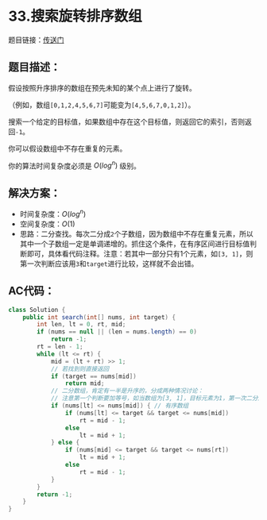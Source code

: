 # 33.搜索旋转排序数组
题目链接：[传送门](https://leetcode-cn.com/problems/search-in-rotated-sorted-array/)

## 题目描述：
假设按照升序排序的数组在预先未知的某个点上进行了旋转。

（例如，数组`[0,1,2,4,5,6,7]`可能变为`[4,5,6,7,0,1,2]`）。

搜索一个给定的目标值，如果数组中存在这个目标值，则返回它的索引，否则返回`-1`。

你可以假设数组中不存在重复的元素。

你的算法时间复杂度必须是 $O(log^n)$ 级别。

## 解决方案：
- 时间复杂度：$O(log^n)$
- 空间复杂度：$O(1)$
- 思路：二分查找。每次二分成`2`个子数组，因为数组中不存在重复元素，所以其中一个子数组一定是单调递增的。抓住这个条件，在有序区间进行目标值判断即可，具体看代码注释。注意：若其中一部分只有1个元素，如`[3, 1]`，则第一次判断应该用`3`和`target`进行比较，这样就不会出错。

## AC代码：
```java
class Solution {
	public int search(int[] nums, int target) {
		int len, lt = 0, rt, mid;
		if (nums == null || (len = nums.length) == 0)
			return -1;
		rt = len - 1;
		while (lt <= rt) {
			mid = (lt + rt) >> 1;
			// 若找到则直接返回
			if (target == nums[mid])
				return mid;
			// 二分数组，肯定有一半是升序的，分成两种情况讨论：
			// 注意第一个判断要加等号，如当数组为[3, 1]，目标元素为1，第一次二分后左半部分只有一个元素：3，此时应该用3与target进行比较
			if (nums[lt] <= nums[mid]) { // 有序数组
				if (nums[lt] <= target && target <= nums[mid])
					rt = mid - 1;
				else
					lt = mid + 1;
			} else { 
				if (nums[mid] <= target && target <= nums[rt])
					lt = mid + 1;
				else
					rt = mid - 1;
			}
		}
		return -1;
	}
}
```